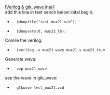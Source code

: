 [IVerilog & gtk_wave intall](https://www.youtube.com/watch?v=SzYluleCDEM)  
add this line in test bench below inital begin:  
-	    $dumpfile("test_mux21.vcd");  
-   	$dumpvars(0, mux21_tb);  
Comile the verilog:  
-   	iverilog -o mux21_wave mux21.v mux21_tb.v   
Generate wave:  
-	    vvp mux21_wave   
see the wave in gtk_wave:  
-   	gtkwave test_mux21.vcd  
